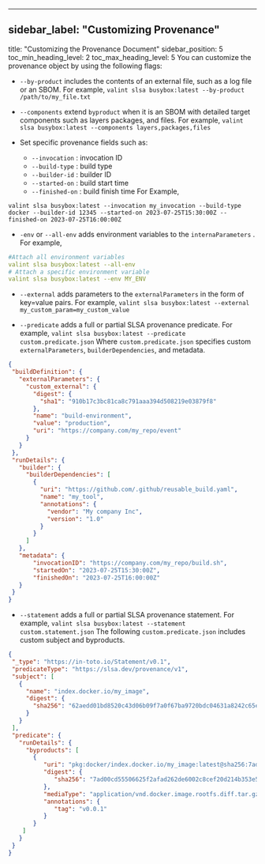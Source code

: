 
---

## sidebar_label: "Customizing Provenance"
title: "Customizing the Provenance Document"
sidebar_position: 5
toc_min_heading_level: 2
toc_max_heading_level: 5
You can customize the provenance object by using the following flags:

- `--by-product`  includes the contents of an external file, such as a log file or an SBOM.
For example,
`valint slsa busybox:latest --by-product /path/to/my_file.txt` 

- `--components`  extend `byproduct`  when it is an SBOM with detailed target components such as layers packages, and files.
For example,
`valint slsa busybox:latest --components layers,packages,files` 

- Set specific provenance fields such as:
    - `--invocation` : invocation ID
    - `--build-type` : build type
    - `--builder-id` : builder ID
    - `--started-on` : build start time
    - `--finished-on` : build finish time
For Example,
```
valint slsa busybox:latest --invocation my_invocation --build-type docker --builder-id 12345 --started-on 2023-07-25T15:30:00Z --finished-on 2023-07-25T16:00:00Z
```
- `-env`  or `--all-env`  adds environment variables to the `internaParameters` .
For example,
```yaml
#Attach all environment variables
valint slsa busybox:latest --all-env
# Attach a specific environment variable
valint slsa busybox:latest --env MY_ENV
```
- `--external`  adds parameters to the `externalParameters`  in the form of key=value pairs.
For example,
`valint slsa busybox:latest --external my_custom_param=my_custom_value` 

- `--predicate`  adds a full or partial SLSA provenance predicate.
For example,
`valint slsa busybox:latest --predicate custom.predicate.json`
Where `custom.predicate.json` specifies custom `externalParameters`, `builderDependencies`, and metadata.

```json
{
 "buildDefinition": {
   "externalParameters": {
     "custom_external": {
       "digest": {
         "sha1": "910b17c3bc81ca8c791aaa394d508219e03879f8"
       },
       "name": "build-environment",
       "value": "production",
       "uri": "https://company.com/my_repo/event"
     }
   }
 },
 "runDetails": {
   "builder": {
     "builderDependencies": [
       {
         "uri": "https://github.com/.github/reusable_build.yaml",
         "name": "my_tool",
         "annotations": {
           "vendor": "My company Inc",
           "version": "1.0"
         }
       }
     ]
   },
   "metadata": {
       "invocationID": "https://company.com/my_repo/build.sh",
       "startedOn": "2023-07-25T15:30:00Z",
       "finishedOn": "2023-07-25T16:00:00Z"
   }
 }
}
```
- `--statement`  adds a full or partial SLSA provenance statement.
For example,
`valint slsa busybox:latest --statement custom.statement.json`
The following `custom.predicate.json` includes custom subject and byproducts.

```json
{
 "_type": "https://in-toto.io/Statement/v0.1",
 "predicateType": "https://slsa.dev/provenance/v1",
 "subject": [
   {
     "name": "index.docker.io/my_image",
     "digest": {
       "sha256": "62aedd01bd8520c43d06b09f7a0f67ba9720bdc04631a8242c65ea995f3ecac8"
     }
   }
 ],
 "predicate": {
   "runDetails": {
     "byproducts": [
       {
          "uri": "pkg:docker/index.docker.io/my_image:latest@sha256:7ad00cd55506625f2afad262de6002c8cef20d214b353e51d1025e40e8646e18?index=0",
          "digest": {
             "sha256": "7ad00cd55506625f2afad262de6002c8cef20d214b353e51d1025e40e8646e18"
          },
          "mediaType": "application/vnd.docker.image.rootfs.diff.tar.gzip",
          "annotations": {
             "tag": "v0.0.1"
          }
       }
    ]
   }
 }
}
```




<!--- Eraser file: https://app.eraser.io/workspace/dRjuPjR0HJghu5PPMUNx --->
